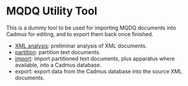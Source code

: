 # MQDQ Utility Tool

This is a dummy tool to be used for importing MQDQ documents into Cadmus for editing, and to export them back once finished.

- [XML analysis](xml-analysis.md): preliminar analysis of XML documents.
- [partition](partition.md): partition text documents.
- [import](import.md): import partitioned text documents, plus apparatus where available, into a Cadmus database.
- export: export data from the Cadmus database into the source XML documents.
